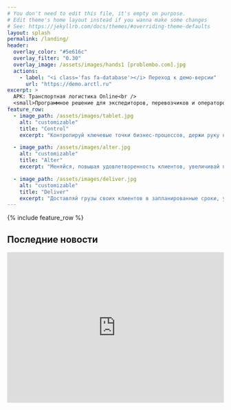 ```yaml
---
# You don't need to edit this file, it's empty on purpose.
# Edit theme's home layout instead if you wanna make some changes
# See: https://jekyllrb.com/docs/themes/#overriding-theme-defaults
layout: splash
permalink: /landing/
header:
  overlay_color: "#5e616c"
  overlay_filter: "0.30"
  overlay_image: /assets/images/hands1 [problembo.com].jpg
  actions:
    - label: "<i class='fas fa-database'></i> Переход к демо-версии"
      url: "https://demo.arctl.ru"
excerpt: >
  АРК: Транспортная логистика Online<br />
  <small>Программное решение для экспедиторов, перевозчиков и операторов</small>
feature_row:
  - image_path: /assets/images/tablet.jpg
    alt: "customizable"
    title: "Control"
    excerpt: "Контролируй ключевые точки бизнес-процессов, держи руку на пульсе транспортной логистики."

  - image_path: /assets/images/alter.jpg
    alt: "customizable"
    title: "Alter"
    excerpt: "Меняйся, повышая удовлетворенность клиентов, увеличивай продажи, обеспечивай рост компании за счет эффективности."

  - image_path: /assets/images/deliver.jpg
    alt: "customizable"
    title: "Deliver"
    excerpt: "Доставляй грузы своих клиентов в запланированные сроки, ускоряй доставку и минимизируй издержки."
---
```


{% include feature_row %}

## Последние новости

<iframe frameborder="0" border="0" cellspacing="0" src="https://docs.arctl.ru/last-post-v2/" style="border-style: none;width: 100%; height: 350px;" ></iframe>